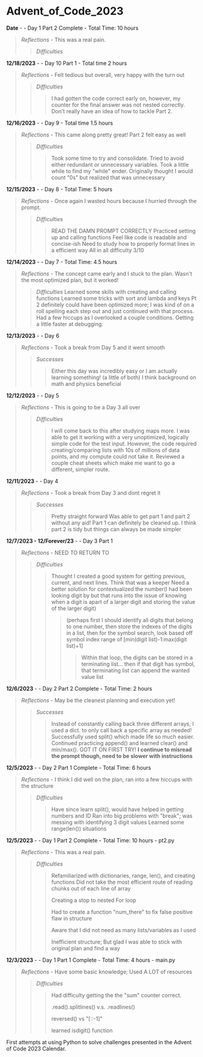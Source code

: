 # Advent_of_Code_2023

**Date** -  - Day 1 Part 2 Complete - Total Time: 10 hours  
> *Reflections* - This was a real pain.
> > *Difficulties*
> > >

**12/18/2023** -  - Day 10 Part 1 - Total time 2 hours  
> *Reflections* - Felt tedious but overall, very happy with the turn out
> > *Difficulties*
> > > I had gotten the code correct early on, however, my counter for the final answer was not nested correctly.
> > > Don't really have an idea of how to tackle Part 2.

**12/16/2023** -  - Day 9 - Total time 1.5 hours  
> *Reflections* - This came along pretty great! Part 2 felt easy as well
> > *Difficulties*
> > > Took some time to try and consolidate. Tried to avoid either redundant or unnecessary variables.
> > > Took a little while to find my "while" ender. Originally thought I would count "0s" but realized that was unnecessary

**12/15/2023** -  - Day 8 - Total Time: 5 hours  
> *Reflections* - Once again I wasted hours because I hurried through the prompt.
> > *Difficulties*
> > > READ THE DAMN PROMPT CORRECTLY
> > > Practiced setting up and calling functions
> > > Feel like code is readable and concise-ish
> > > Need to study how to properly format lines in a efficient way
> > > All in all difficulty 3/10

**12/14/2023** -  - Day 7 - Total Time: 4.5 hours  
> *Reflections* - The concept came early and I stuck to the plan. Wasn't the most optimized plan, but it worked!
> > *Difficulties*
> > Learned some skills with creating and calling functions
> > Learned some tricks with sort and lambda and keys
> > Pt 2 definitely could have been optimized more; I was kind of on a roll spelling each step out and just continued with that process.
> > Had a few hiccups as I overlooked a couple conditions.
> > Getting a little faster at debugging.

**12/13/2023** -  - Day 6
> *Reflections* - Took a break from Day 5 and it went smooth
> > *Successes*
> > >Either this day was incredibly easy or I am actually learning something! (a little of both)
> > >I think background on math and physics beneficial

**12/12/2023** -  - Day 5
> *Reflections* - This is going to be a Day 3 all over
> > *Difficulties*
> > >I will come back to this after studying maps more.
> > >I was able to get it working with a very unoptimized, logically simple code for the test input. However, the code required creating/comparing lists with 10s of millions of data points, and my compute could not take it.
> > >Reviewed a couple cheat sheets which make me want to go a different, simpler route.


**12/11/2023** -  - Day 4
> *Reflections* - Took a break from Day 3 and dont regret it
> > *Successes*
> > >Pretty straight forward
> > >Was able to get part 1 and part 2 without any aid!
> > >Part 1 can definitely be cleaned up. I think part 2 is tidy but things can always be made simpler

**12/7/2023 - 12/Forever/23** -  - Day 3 Part 1 
> *Reflections* - NEED TO RETURN TO
> > *Difficulties*
> > >Thought I created a good system for getting previous, current, and next lines. Think that was a keeper
> > >Need a better solution for contextualized the number(I had been looking digit by but that runs into the issue of knowing when a digit is apart of a larger digit and storing the value of the larger digit)
> > > > (perhaps first I should identify all digits that belong to one number, then store the indexes of the digits in a list, then for the symbol search, look based off symbol index range of [min(digit list)-1:max(digit list)+1]
> > > > > Within that loop, the digits can be stored in a terminating list... then if that digit has symbol, that terminating list can append the wanted value list


**12/6/2023** -  - Day 2 Part 2 Complete - Total Time: 2 hours  
> *Reflections* - May be the cleanest planning and execution yet!
> > *Successes*
> > >Instead of constantly calling back three different arrays, I used a dict. to only call back a specific array as needed!
> > >Successfully used split() which made life  so much easier.
> > >Continued practicing append() and learned clear() and min/max().
> > >GOT IT ON FIRST TRY!
> > >**I continue to misread the prompt though, need to be slower with instructions**

**12/5/2023** -  - Day 2 Part 1 Complete - Total Time: 6 hours  
> *Reflections* - I think I did well on the plan, ran into a few hiccups with the structure
> > *Difficulties*
> > >Have since learn split(), would have helped in getting numbers and ID
> > >Ran into big problems with "break"; was messing with identifying 3 digit values
> > >Learned some range(len()) situations

**12/5/2023** -  - Day 1 Part 2 Complete - Total Time: 10 hours - pt2.py 
> *Reflections* - This was a real pain.
> > *Difficulties*
> > > Refamiliarized with dictionaries, range, len(), and creating functions
> > >Did not take the most efficient route of reading chunks out of each line of array
> > > 
> > > Creating a stop to nested For loop
> > > 
> > > Had to create a function "num_there" to fix false positive flaw in structure
> > > 
> > > Aware that I did not need as many lists/variables as I used
> > > 
> > > Inefficient structure; But glad I was able to stick with original plan and find a way

**12/3/2023** -  - Day 1 Part 1 Complete - Total Time: 4 hours - main.py  
> *Reflections* - Have some basic knowledge; Used A LOT of resources
> > *Difficulties*
> > > Had difficulty getting the the "sum" counter correct.
> > > 
> > > .read().splitlines() v.s. .readlines()
> > > 
> > > reversed() vs "[::-1]"
> > > 
> > > learned isdigit()  function

First attempts at using Python to solve challenges presented in the Advent of Code 2023 Calendar.
